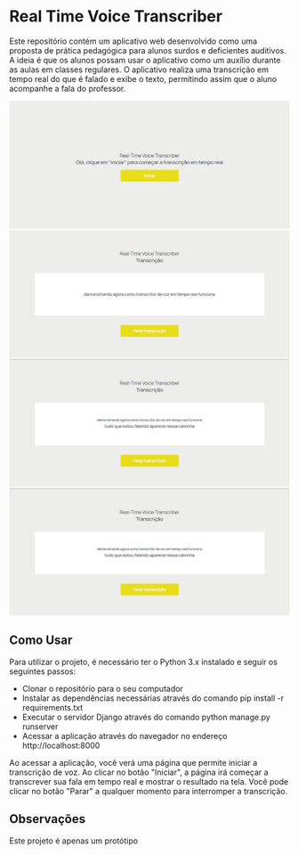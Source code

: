 # Real Time Voice Transcriber
Este repositório contém um aplicativo web desenvolvido como uma proposta de prática pedagógica para alunos surdos e deficientes auditivos. A ideia é que os alunos possam usar o aplicativo como um auxílio durante as aulas em classes regulares. O aplicativo realiza uma transcrição em tempo real do que é falado e exibe o texto, permitindo assim que o aluno acompanhe a fala do professor.


![Captura de tela do prototipo](img/print1.jpeg)
![Captura de tela do prototipo](img/print2.jpeg)
![Captura de tela do prototipo](img/print3.jpeg)
![Captura de tela do prototipo](img/print3.jpeg)

## Como Usar

Para utilizar o projeto, é necessário ter o Python 3.x instalado e seguir os seguintes passos:

- Clonar o repositório para o seu computador
- Instalar as dependências necessárias através do comando pip install -r requirements.txt
- Executar o servidor Django através do comando python manage.py runserver
- Acessar a aplicação através do navegador no endereço http://localhost:8000

Ao acessar a aplicação, você verá uma página que permite iniciar a transcrição de voz. Ao clicar no botão "Iniciar", a página irá começar a transcrever sua fala em tempo real e mostrar o resultado na tela. Você pode clicar no botão "Parar" a qualquer momento para interromper a transcrição.

## Observações
Este projeto é apenas um protótipo
